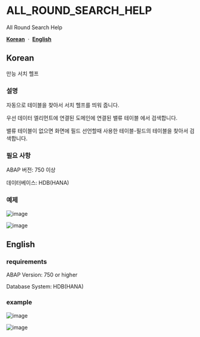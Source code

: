 # ALL_ROUND_SEARCH_HELP
All Round Search Help

[**Korean**](#korean)
&nbsp;·&nbsp;
[**English**](#english)

## Korean
만능 서치 헬프

### 설명
자동으로 테이블을 찾아서 서치 헬프를 띄워 줍니다.

우선 데이터 엘리먼트에 연결된 도메인에 연결된 밸류 테이블 에서 검색합니다.

밸류 테이블이 없으면 화면에 필드 선언할때 사용한 테이블-필드의 테이블을 찾아서 검색합니다.

### 필요 사항
ABAP 버전: 750 이상

데이터베이스: HDB(HANA)

### 예제
![image](https://user-images.githubusercontent.com/75079431/128835782-4887f76b-973d-47c2-bf53-ffbcb25882e9.png)

![image](https://user-images.githubusercontent.com/75079431/128835676-b3f977d2-039f-4b46-88c4-e90299047c31.png)



## English
### requirements
ABAP Version: 750 or higher

Database System: HDB(HANA)

### example
![image](https://user-images.githubusercontent.com/75079431/128835782-4887f76b-973d-47c2-bf53-ffbcb25882e9.png)

![image](https://user-images.githubusercontent.com/75079431/128835676-b3f977d2-039f-4b46-88c4-e90299047c31.png)

